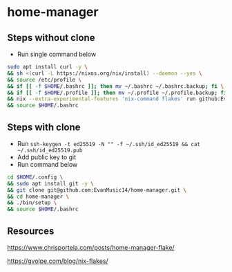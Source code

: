 # home-manager

## Steps without clone
- Run single command below
```sh
sudo apt install curl -y \
&& sh <(curl -L https://nixos.org/nix/install) --daemon --yes \
&& source /etc/profile \
&& if [[ -f $HOME/.bashrc ]]; then mv ~/.bashrc ~/.bashrc.backup; fi \
&& if [[ -f $HOME/.profile ]]; then mv ~/.profile ~/.profile.backup; fi \
&& nix --extra-experimental-features 'nix-command flakes' run github:EvanMusic14/home-manager/main#homeConfigurations."emusic".activationPackage \
&& source $HOME/.bashrc
```

## Steps with clone
- Run `ssh-keygen -t ed25519 -N "" -f ~/.ssh/id_ed25519 && cat ~/.ssh/id_ed25519.pub`
- Add public key to git
- Run command below
```sh
cd $HOME/.config \
&& sudo apt install git -y \
&& git clone git@github.com:EvanMusic14/home-manager.git \
&& cd home-manager \
&& ./bin/setup \
&& source $HOME/.bashrc
```

## Resources
https://www.chrisportela.com/posts/home-manager-flake/

https://gvolpe.com/blog/nix-flakes/

